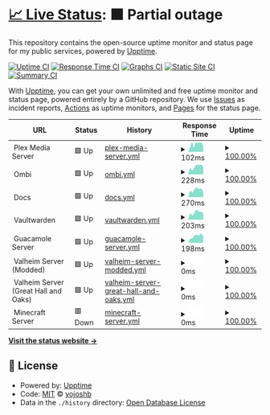 # [📈 Live Status](https://status.joshyb.xyz): <!--live status--> **🟧 Partial outage**

This repository contains the open-source uptime monitor and status page for my public services, powered by [Upptime](https://github.com/upptime/upptime).

[![Uptime CI](https://github.com/yojoshb/status/workflows/Uptime%20CI/badge.svg)](https://github.com/yojoshb/status/actions?query=workflow%3A%22Uptime+CI%22)
[![Response Time CI](https://github.com/yojoshb/status/workflows/Response%20Time%20CI/badge.svg)](https://github.com/yojoshb/status/actions?query=workflow%3A%22Response+Time+CI%22)
[![Graphs CI](https://github.com/yojoshb/status/workflows/Graphs%20CI/badge.svg)](https://github.com/yojoshb/status/actions?query=workflow%3A%22Graphs+CI%22)
[![Static Site CI](https://github.com/yojoshb/status/workflows/Static%20Site%20CI/badge.svg)](https://github.com/yojoshb/status/actions?query=workflow%3A%22Static+Site+CI%22)
[![Summary CI](https://github.com/yojoshb/status/workflows/Summary%20CI/badge.svg)](https://github.com/yojoshb/status/actions?query=workflow%3A%22Summary+CI%22)

With [Upptime](https://upptime.js.org), you can get your own unlimited and free uptime monitor and status page, powered entirely by a GitHub repository. We use [Issues](https://github.com/yojoshb/status/issues) as incident reports, [Actions](https://github.com/yojoshb/status/actions) as uptime monitors, and [Pages](https://status.joshyb.xyz) for the status page.

<!--start: status pages-->
<!-- This summary is generated by Upptime (https://github.com/upptime/upptime) -->
<!-- Do not edit this manually, your changes will be overwritten -->
<!-- prettier-ignore -->
| URL | Status | History | Response Time | Uptime |
| --- | ------ | ------- | ------------- | ------ |
| <img alt="" src="https://raw.githubusercontent.com/yojoshb/status/master/assets/plex_icon.ico" height="13"> Plex Media Server | 🟩 Up | [plex-media-server.yml](https://github.com/yojoshb/status/commits/HEAD/history/plex-media-server.yml) | <details><summary><img alt="Response time graph" src="./graphs/plex-media-server/response-time-week.png" height="20"> 102ms</summary><br><a href="https://status.joshyb.xyz/history/plex-media-server"><img alt="Response time 105" src="https://img.shields.io/endpoint?url=https%3A%2F%2Fraw.githubusercontent.com%2Fyojoshb%2Fstatus%2FHEAD%2Fapi%2Fplex-media-server%2Fresponse-time.json"></a><br><a href="https://status.joshyb.xyz/history/plex-media-server"><img alt="24-hour response time 59" src="https://img.shields.io/endpoint?url=https%3A%2F%2Fraw.githubusercontent.com%2Fyojoshb%2Fstatus%2FHEAD%2Fapi%2Fplex-media-server%2Fresponse-time-day.json"></a><br><a href="https://status.joshyb.xyz/history/plex-media-server"><img alt="7-day response time 102" src="https://img.shields.io/endpoint?url=https%3A%2F%2Fraw.githubusercontent.com%2Fyojoshb%2Fstatus%2FHEAD%2Fapi%2Fplex-media-server%2Fresponse-time-week.json"></a><br><a href="https://status.joshyb.xyz/history/plex-media-server"><img alt="30-day response time 96" src="https://img.shields.io/endpoint?url=https%3A%2F%2Fraw.githubusercontent.com%2Fyojoshb%2Fstatus%2FHEAD%2Fapi%2Fplex-media-server%2Fresponse-time-month.json"></a><br><a href="https://status.joshyb.xyz/history/plex-media-server"><img alt="1-year response time 105" src="https://img.shields.io/endpoint?url=https%3A%2F%2Fraw.githubusercontent.com%2Fyojoshb%2Fstatus%2FHEAD%2Fapi%2Fplex-media-server%2Fresponse-time-year.json"></a></details> | <details><summary><a href="https://status.joshyb.xyz/history/plex-media-server">100.00%</a></summary><a href="https://status.joshyb.xyz/history/plex-media-server"><img alt="All-time uptime 100.00%" src="https://img.shields.io/endpoint?url=https%3A%2F%2Fraw.githubusercontent.com%2Fyojoshb%2Fstatus%2FHEAD%2Fapi%2Fplex-media-server%2Fuptime.json"></a><br><a href="https://status.joshyb.xyz/history/plex-media-server"><img alt="24-hour uptime 100.00%" src="https://img.shields.io/endpoint?url=https%3A%2F%2Fraw.githubusercontent.com%2Fyojoshb%2Fstatus%2FHEAD%2Fapi%2Fplex-media-server%2Fuptime-day.json"></a><br><a href="https://status.joshyb.xyz/history/plex-media-server"><img alt="7-day uptime 100.00%" src="https://img.shields.io/endpoint?url=https%3A%2F%2Fraw.githubusercontent.com%2Fyojoshb%2Fstatus%2FHEAD%2Fapi%2Fplex-media-server%2Fuptime-week.json"></a><br><a href="https://status.joshyb.xyz/history/plex-media-server"><img alt="30-day uptime 100.00%" src="https://img.shields.io/endpoint?url=https%3A%2F%2Fraw.githubusercontent.com%2Fyojoshb%2Fstatus%2FHEAD%2Fapi%2Fplex-media-server%2Fuptime-month.json"></a><br><a href="https://status.joshyb.xyz/history/plex-media-server"><img alt="1-year uptime 100.00%" src="https://img.shields.io/endpoint?url=https%3A%2F%2Fraw.githubusercontent.com%2Fyojoshb%2Fstatus%2FHEAD%2Fapi%2Fplex-media-server%2Fuptime-year.json"></a></details>
| <img alt="" src="https://raw.githubusercontent.com/yojoshb/status/master/assets/ombi_icon.ico" height="13"> Ombi | 🟩 Up | [ombi.yml](https://github.com/yojoshb/status/commits/HEAD/history/ombi.yml) | <details><summary><img alt="Response time graph" src="./graphs/ombi/response-time-week.png" height="20"> 228ms</summary><br><a href="https://status.joshyb.xyz/history/ombi"><img alt="Response time 222" src="https://img.shields.io/endpoint?url=https%3A%2F%2Fraw.githubusercontent.com%2Fyojoshb%2Fstatus%2FHEAD%2Fapi%2Fombi%2Fresponse-time.json"></a><br><a href="https://status.joshyb.xyz/history/ombi"><img alt="24-hour response time 204" src="https://img.shields.io/endpoint?url=https%3A%2F%2Fraw.githubusercontent.com%2Fyojoshb%2Fstatus%2FHEAD%2Fapi%2Fombi%2Fresponse-time-day.json"></a><br><a href="https://status.joshyb.xyz/history/ombi"><img alt="7-day response time 228" src="https://img.shields.io/endpoint?url=https%3A%2F%2Fraw.githubusercontent.com%2Fyojoshb%2Fstatus%2FHEAD%2Fapi%2Fombi%2Fresponse-time-week.json"></a><br><a href="https://status.joshyb.xyz/history/ombi"><img alt="30-day response time 216" src="https://img.shields.io/endpoint?url=https%3A%2F%2Fraw.githubusercontent.com%2Fyojoshb%2Fstatus%2FHEAD%2Fapi%2Fombi%2Fresponse-time-month.json"></a><br><a href="https://status.joshyb.xyz/history/ombi"><img alt="1-year response time 222" src="https://img.shields.io/endpoint?url=https%3A%2F%2Fraw.githubusercontent.com%2Fyojoshb%2Fstatus%2FHEAD%2Fapi%2Fombi%2Fresponse-time-year.json"></a></details> | <details><summary><a href="https://status.joshyb.xyz/history/ombi">100.00%</a></summary><a href="https://status.joshyb.xyz/history/ombi"><img alt="All-time uptime 100.00%" src="https://img.shields.io/endpoint?url=https%3A%2F%2Fraw.githubusercontent.com%2Fyojoshb%2Fstatus%2FHEAD%2Fapi%2Fombi%2Fuptime.json"></a><br><a href="https://status.joshyb.xyz/history/ombi"><img alt="24-hour uptime 100.00%" src="https://img.shields.io/endpoint?url=https%3A%2F%2Fraw.githubusercontent.com%2Fyojoshb%2Fstatus%2FHEAD%2Fapi%2Fombi%2Fuptime-day.json"></a><br><a href="https://status.joshyb.xyz/history/ombi"><img alt="7-day uptime 100.00%" src="https://img.shields.io/endpoint?url=https%3A%2F%2Fraw.githubusercontent.com%2Fyojoshb%2Fstatus%2FHEAD%2Fapi%2Fombi%2Fuptime-week.json"></a><br><a href="https://status.joshyb.xyz/history/ombi"><img alt="30-day uptime 100.00%" src="https://img.shields.io/endpoint?url=https%3A%2F%2Fraw.githubusercontent.com%2Fyojoshb%2Fstatus%2FHEAD%2Fapi%2Fombi%2Fuptime-month.json"></a><br><a href="https://status.joshyb.xyz/history/ombi"><img alt="1-year uptime 100.00%" src="https://img.shields.io/endpoint?url=https%3A%2F%2Fraw.githubusercontent.com%2Fyojoshb%2Fstatus%2FHEAD%2Fapi%2Fombi%2Fuptime-year.json"></a></details>
| <img alt="" src="https://raw.githubusercontent.com/yojoshb/status/master/assets/wiki_icon.ico" height="13"> Docs | 🟩 Up | [docs.yml](https://github.com/yojoshb/status/commits/HEAD/history/docs.yml) | <details><summary><img alt="Response time graph" src="./graphs/docs/response-time-week.png" height="20"> 270ms</summary><br><a href="https://status.joshyb.xyz/history/docs"><img alt="Response time 277" src="https://img.shields.io/endpoint?url=https%3A%2F%2Fraw.githubusercontent.com%2Fyojoshb%2Fstatus%2FHEAD%2Fapi%2Fdocs%2Fresponse-time.json"></a><br><a href="https://status.joshyb.xyz/history/docs"><img alt="24-hour response time 190" src="https://img.shields.io/endpoint?url=https%3A%2F%2Fraw.githubusercontent.com%2Fyojoshb%2Fstatus%2FHEAD%2Fapi%2Fdocs%2Fresponse-time-day.json"></a><br><a href="https://status.joshyb.xyz/history/docs"><img alt="7-day response time 270" src="https://img.shields.io/endpoint?url=https%3A%2F%2Fraw.githubusercontent.com%2Fyojoshb%2Fstatus%2FHEAD%2Fapi%2Fdocs%2Fresponse-time-week.json"></a><br><a href="https://status.joshyb.xyz/history/docs"><img alt="30-day response time 277" src="https://img.shields.io/endpoint?url=https%3A%2F%2Fraw.githubusercontent.com%2Fyojoshb%2Fstatus%2FHEAD%2Fapi%2Fdocs%2Fresponse-time-month.json"></a><br><a href="https://status.joshyb.xyz/history/docs"><img alt="1-year response time 277" src="https://img.shields.io/endpoint?url=https%3A%2F%2Fraw.githubusercontent.com%2Fyojoshb%2Fstatus%2FHEAD%2Fapi%2Fdocs%2Fresponse-time-year.json"></a></details> | <details><summary><a href="https://status.joshyb.xyz/history/docs">100.00%</a></summary><a href="https://status.joshyb.xyz/history/docs"><img alt="All-time uptime 100.00%" src="https://img.shields.io/endpoint?url=https%3A%2F%2Fraw.githubusercontent.com%2Fyojoshb%2Fstatus%2FHEAD%2Fapi%2Fdocs%2Fuptime.json"></a><br><a href="https://status.joshyb.xyz/history/docs"><img alt="24-hour uptime 100.00%" src="https://img.shields.io/endpoint?url=https%3A%2F%2Fraw.githubusercontent.com%2Fyojoshb%2Fstatus%2FHEAD%2Fapi%2Fdocs%2Fuptime-day.json"></a><br><a href="https://status.joshyb.xyz/history/docs"><img alt="7-day uptime 100.00%" src="https://img.shields.io/endpoint?url=https%3A%2F%2Fraw.githubusercontent.com%2Fyojoshb%2Fstatus%2FHEAD%2Fapi%2Fdocs%2Fuptime-week.json"></a><br><a href="https://status.joshyb.xyz/history/docs"><img alt="30-day uptime 100.00%" src="https://img.shields.io/endpoint?url=https%3A%2F%2Fraw.githubusercontent.com%2Fyojoshb%2Fstatus%2FHEAD%2Fapi%2Fdocs%2Fuptime-month.json"></a><br><a href="https://status.joshyb.xyz/history/docs"><img alt="1-year uptime 100.00%" src="https://img.shields.io/endpoint?url=https%3A%2F%2Fraw.githubusercontent.com%2Fyojoshb%2Fstatus%2FHEAD%2Fapi%2Fdocs%2Fuptime-year.json"></a></details>
| <img alt="" src="https://raw.githubusercontent.com/yojoshb/status/master/assets/vault_icon.ico" height="13"> Vaultwarden | 🟩 Up | [vaultwarden.yml](https://github.com/yojoshb/status/commits/HEAD/history/vaultwarden.yml) | <details><summary><img alt="Response time graph" src="./graphs/vaultwarden/response-time-week.png" height="20"> 203ms</summary><br><a href="https://status.joshyb.xyz/history/vaultwarden"><img alt="Response time 216" src="https://img.shields.io/endpoint?url=https%3A%2F%2Fraw.githubusercontent.com%2Fyojoshb%2Fstatus%2FHEAD%2Fapi%2Fvaultwarden%2Fresponse-time.json"></a><br><a href="https://status.joshyb.xyz/history/vaultwarden"><img alt="24-hour response time 143" src="https://img.shields.io/endpoint?url=https%3A%2F%2Fraw.githubusercontent.com%2Fyojoshb%2Fstatus%2FHEAD%2Fapi%2Fvaultwarden%2Fresponse-time-day.json"></a><br><a href="https://status.joshyb.xyz/history/vaultwarden"><img alt="7-day response time 203" src="https://img.shields.io/endpoint?url=https%3A%2F%2Fraw.githubusercontent.com%2Fyojoshb%2Fstatus%2FHEAD%2Fapi%2Fvaultwarden%2Fresponse-time-week.json"></a><br><a href="https://status.joshyb.xyz/history/vaultwarden"><img alt="30-day response time 216" src="https://img.shields.io/endpoint?url=https%3A%2F%2Fraw.githubusercontent.com%2Fyojoshb%2Fstatus%2FHEAD%2Fapi%2Fvaultwarden%2Fresponse-time-month.json"></a><br><a href="https://status.joshyb.xyz/history/vaultwarden"><img alt="1-year response time 216" src="https://img.shields.io/endpoint?url=https%3A%2F%2Fraw.githubusercontent.com%2Fyojoshb%2Fstatus%2FHEAD%2Fapi%2Fvaultwarden%2Fresponse-time-year.json"></a></details> | <details><summary><a href="https://status.joshyb.xyz/history/vaultwarden">100.00%</a></summary><a href="https://status.joshyb.xyz/history/vaultwarden"><img alt="All-time uptime 100.00%" src="https://img.shields.io/endpoint?url=https%3A%2F%2Fraw.githubusercontent.com%2Fyojoshb%2Fstatus%2FHEAD%2Fapi%2Fvaultwarden%2Fuptime.json"></a><br><a href="https://status.joshyb.xyz/history/vaultwarden"><img alt="24-hour uptime 100.00%" src="https://img.shields.io/endpoint?url=https%3A%2F%2Fraw.githubusercontent.com%2Fyojoshb%2Fstatus%2FHEAD%2Fapi%2Fvaultwarden%2Fuptime-day.json"></a><br><a href="https://status.joshyb.xyz/history/vaultwarden"><img alt="7-day uptime 100.00%" src="https://img.shields.io/endpoint?url=https%3A%2F%2Fraw.githubusercontent.com%2Fyojoshb%2Fstatus%2FHEAD%2Fapi%2Fvaultwarden%2Fuptime-week.json"></a><br><a href="https://status.joshyb.xyz/history/vaultwarden"><img alt="30-day uptime 100.00%" src="https://img.shields.io/endpoint?url=https%3A%2F%2Fraw.githubusercontent.com%2Fyojoshb%2Fstatus%2FHEAD%2Fapi%2Fvaultwarden%2Fuptime-month.json"></a><br><a href="https://status.joshyb.xyz/history/vaultwarden"><img alt="1-year uptime 100.00%" src="https://img.shields.io/endpoint?url=https%3A%2F%2Fraw.githubusercontent.com%2Fyojoshb%2Fstatus%2FHEAD%2Fapi%2Fvaultwarden%2Fuptime-year.json"></a></details>
| <img alt="" src="https://raw.githubusercontent.com/yojoshb/status/master/assets/guac_icon.ico" height="13"> Guacamole Server | 🟩 Up | [guacamole-server.yml](https://github.com/yojoshb/status/commits/HEAD/history/guacamole-server.yml) | <details><summary><img alt="Response time graph" src="./graphs/guacamole-server/response-time-week.png" height="20"> 198ms</summary><br><a href="https://status.joshyb.xyz/history/guacamole-server"><img alt="Response time 202" src="https://img.shields.io/endpoint?url=https%3A%2F%2Fraw.githubusercontent.com%2Fyojoshb%2Fstatus%2FHEAD%2Fapi%2Fguacamole-server%2Fresponse-time.json"></a><br><a href="https://status.joshyb.xyz/history/guacamole-server"><img alt="24-hour response time 129" src="https://img.shields.io/endpoint?url=https%3A%2F%2Fraw.githubusercontent.com%2Fyojoshb%2Fstatus%2FHEAD%2Fapi%2Fguacamole-server%2Fresponse-time-day.json"></a><br><a href="https://status.joshyb.xyz/history/guacamole-server"><img alt="7-day response time 198" src="https://img.shields.io/endpoint?url=https%3A%2F%2Fraw.githubusercontent.com%2Fyojoshb%2Fstatus%2FHEAD%2Fapi%2Fguacamole-server%2Fresponse-time-week.json"></a><br><a href="https://status.joshyb.xyz/history/guacamole-server"><img alt="30-day response time 195" src="https://img.shields.io/endpoint?url=https%3A%2F%2Fraw.githubusercontent.com%2Fyojoshb%2Fstatus%2FHEAD%2Fapi%2Fguacamole-server%2Fresponse-time-month.json"></a><br><a href="https://status.joshyb.xyz/history/guacamole-server"><img alt="1-year response time 202" src="https://img.shields.io/endpoint?url=https%3A%2F%2Fraw.githubusercontent.com%2Fyojoshb%2Fstatus%2FHEAD%2Fapi%2Fguacamole-server%2Fresponse-time-year.json"></a></details> | <details><summary><a href="https://status.joshyb.xyz/history/guacamole-server">100.00%</a></summary><a href="https://status.joshyb.xyz/history/guacamole-server"><img alt="All-time uptime 100.00%" src="https://img.shields.io/endpoint?url=https%3A%2F%2Fraw.githubusercontent.com%2Fyojoshb%2Fstatus%2FHEAD%2Fapi%2Fguacamole-server%2Fuptime.json"></a><br><a href="https://status.joshyb.xyz/history/guacamole-server"><img alt="24-hour uptime 100.00%" src="https://img.shields.io/endpoint?url=https%3A%2F%2Fraw.githubusercontent.com%2Fyojoshb%2Fstatus%2FHEAD%2Fapi%2Fguacamole-server%2Fuptime-day.json"></a><br><a href="https://status.joshyb.xyz/history/guacamole-server"><img alt="7-day uptime 100.00%" src="https://img.shields.io/endpoint?url=https%3A%2F%2Fraw.githubusercontent.com%2Fyojoshb%2Fstatus%2FHEAD%2Fapi%2Fguacamole-server%2Fuptime-week.json"></a><br><a href="https://status.joshyb.xyz/history/guacamole-server"><img alt="30-day uptime 100.00%" src="https://img.shields.io/endpoint?url=https%3A%2F%2Fraw.githubusercontent.com%2Fyojoshb%2Fstatus%2FHEAD%2Fapi%2Fguacamole-server%2Fuptime-month.json"></a><br><a href="https://status.joshyb.xyz/history/guacamole-server"><img alt="1-year uptime 100.00%" src="https://img.shields.io/endpoint?url=https%3A%2F%2Fraw.githubusercontent.com%2Fyojoshb%2Fstatus%2FHEAD%2Fapi%2Fguacamole-server%2Fuptime-year.json"></a></details>
| <img alt="" src="https://raw.githubusercontent.com/yojoshb/status/master/assets/valheim_icon.ico" height="13"> Valheim Server (Modded) | 🟩 Up | [valheim-server-modded.yml](https://github.com/yojoshb/status/commits/HEAD/history/valheim-server-modded.yml) | <details><summary><img alt="Response time graph" src="./graphs/valheim-server-modded/response-time-week.png" height="20"> 0ms</summary><br><a href="https://status.joshyb.xyz/history/valheim-server-modded"><img alt="Response time 0" src="https://img.shields.io/endpoint?url=https%3A%2F%2Fraw.githubusercontent.com%2Fyojoshb%2Fstatus%2FHEAD%2Fapi%2Fvalheim-server-modded%2Fresponse-time.json"></a><br><a href="https://status.joshyb.xyz/history/valheim-server-modded"><img alt="24-hour response time 0" src="https://img.shields.io/endpoint?url=https%3A%2F%2Fraw.githubusercontent.com%2Fyojoshb%2Fstatus%2FHEAD%2Fapi%2Fvalheim-server-modded%2Fresponse-time-day.json"></a><br><a href="https://status.joshyb.xyz/history/valheim-server-modded"><img alt="7-day response time 0" src="https://img.shields.io/endpoint?url=https%3A%2F%2Fraw.githubusercontent.com%2Fyojoshb%2Fstatus%2FHEAD%2Fapi%2Fvalheim-server-modded%2Fresponse-time-week.json"></a><br><a href="https://status.joshyb.xyz/history/valheim-server-modded"><img alt="30-day response time 0" src="https://img.shields.io/endpoint?url=https%3A%2F%2Fraw.githubusercontent.com%2Fyojoshb%2Fstatus%2FHEAD%2Fapi%2Fvalheim-server-modded%2Fresponse-time-month.json"></a><br><a href="https://status.joshyb.xyz/history/valheim-server-modded"><img alt="1-year response time 0" src="https://img.shields.io/endpoint?url=https%3A%2F%2Fraw.githubusercontent.com%2Fyojoshb%2Fstatus%2FHEAD%2Fapi%2Fvalheim-server-modded%2Fresponse-time-year.json"></a></details> | <details><summary><a href="https://status.joshyb.xyz/history/valheim-server-modded">100.00%</a></summary><a href="https://status.joshyb.xyz/history/valheim-server-modded"><img alt="All-time uptime 100.00%" src="https://img.shields.io/endpoint?url=https%3A%2F%2Fraw.githubusercontent.com%2Fyojoshb%2Fstatus%2FHEAD%2Fapi%2Fvalheim-server-modded%2Fuptime.json"></a><br><a href="https://status.joshyb.xyz/history/valheim-server-modded"><img alt="24-hour uptime 100.00%" src="https://img.shields.io/endpoint?url=https%3A%2F%2Fraw.githubusercontent.com%2Fyojoshb%2Fstatus%2FHEAD%2Fapi%2Fvalheim-server-modded%2Fuptime-day.json"></a><br><a href="https://status.joshyb.xyz/history/valheim-server-modded"><img alt="7-day uptime 100.00%" src="https://img.shields.io/endpoint?url=https%3A%2F%2Fraw.githubusercontent.com%2Fyojoshb%2Fstatus%2FHEAD%2Fapi%2Fvalheim-server-modded%2Fuptime-week.json"></a><br><a href="https://status.joshyb.xyz/history/valheim-server-modded"><img alt="30-day uptime 100.00%" src="https://img.shields.io/endpoint?url=https%3A%2F%2Fraw.githubusercontent.com%2Fyojoshb%2Fstatus%2FHEAD%2Fapi%2Fvalheim-server-modded%2Fuptime-month.json"></a><br><a href="https://status.joshyb.xyz/history/valheim-server-modded"><img alt="1-year uptime 100.00%" src="https://img.shields.io/endpoint?url=https%3A%2F%2Fraw.githubusercontent.com%2Fyojoshb%2Fstatus%2FHEAD%2Fapi%2Fvalheim-server-modded%2Fuptime-year.json"></a></details>
| <img alt="" src="https://raw.githubusercontent.com/yojoshb/status/master/assets/valheim_icon.ico" height="13"> Valheim Server (Great Hall and Oaks) | 🟩 Up | [valheim-server-great-hall-and-oaks.yml](https://github.com/yojoshb/status/commits/HEAD/history/valheim-server-great-hall-and-oaks.yml) | <details><summary><img alt="Response time graph" src="./graphs/valheim-server-great-hall-and-oaks/response-time-week.png" height="20"> 0ms</summary><br><a href="https://status.joshyb.xyz/history/valheim-server-great-hall-and-oaks"><img alt="Response time 53" src="https://img.shields.io/endpoint?url=https%3A%2F%2Fraw.githubusercontent.com%2Fyojoshb%2Fstatus%2FHEAD%2Fapi%2Fvalheim-server-great-hall-and-oaks%2Fresponse-time.json"></a><br><a href="https://status.joshyb.xyz/history/valheim-server-great-hall-and-oaks"><img alt="24-hour response time 0" src="https://img.shields.io/endpoint?url=https%3A%2F%2Fraw.githubusercontent.com%2Fyojoshb%2Fstatus%2FHEAD%2Fapi%2Fvalheim-server-great-hall-and-oaks%2Fresponse-time-day.json"></a><br><a href="https://status.joshyb.xyz/history/valheim-server-great-hall-and-oaks"><img alt="7-day response time 0" src="https://img.shields.io/endpoint?url=https%3A%2F%2Fraw.githubusercontent.com%2Fyojoshb%2Fstatus%2FHEAD%2Fapi%2Fvalheim-server-great-hall-and-oaks%2Fresponse-time-week.json"></a><br><a href="https://status.joshyb.xyz/history/valheim-server-great-hall-and-oaks"><img alt="30-day response time 0" src="https://img.shields.io/endpoint?url=https%3A%2F%2Fraw.githubusercontent.com%2Fyojoshb%2Fstatus%2FHEAD%2Fapi%2Fvalheim-server-great-hall-and-oaks%2Fresponse-time-month.json"></a><br><a href="https://status.joshyb.xyz/history/valheim-server-great-hall-and-oaks"><img alt="1-year response time 53" src="https://img.shields.io/endpoint?url=https%3A%2F%2Fraw.githubusercontent.com%2Fyojoshb%2Fstatus%2FHEAD%2Fapi%2Fvalheim-server-great-hall-and-oaks%2Fresponse-time-year.json"></a></details> | <details><summary><a href="https://status.joshyb.xyz/history/valheim-server-great-hall-and-oaks">100.00%</a></summary><a href="https://status.joshyb.xyz/history/valheim-server-great-hall-and-oaks"><img alt="All-time uptime 100.00%" src="https://img.shields.io/endpoint?url=https%3A%2F%2Fraw.githubusercontent.com%2Fyojoshb%2Fstatus%2FHEAD%2Fapi%2Fvalheim-server-great-hall-and-oaks%2Fuptime.json"></a><br><a href="https://status.joshyb.xyz/history/valheim-server-great-hall-and-oaks"><img alt="24-hour uptime 100.00%" src="https://img.shields.io/endpoint?url=https%3A%2F%2Fraw.githubusercontent.com%2Fyojoshb%2Fstatus%2FHEAD%2Fapi%2Fvalheim-server-great-hall-and-oaks%2Fuptime-day.json"></a><br><a href="https://status.joshyb.xyz/history/valheim-server-great-hall-and-oaks"><img alt="7-day uptime 100.00%" src="https://img.shields.io/endpoint?url=https%3A%2F%2Fraw.githubusercontent.com%2Fyojoshb%2Fstatus%2FHEAD%2Fapi%2Fvalheim-server-great-hall-and-oaks%2Fuptime-week.json"></a><br><a href="https://status.joshyb.xyz/history/valheim-server-great-hall-and-oaks"><img alt="30-day uptime 100.00%" src="https://img.shields.io/endpoint?url=https%3A%2F%2Fraw.githubusercontent.com%2Fyojoshb%2Fstatus%2FHEAD%2Fapi%2Fvalheim-server-great-hall-and-oaks%2Fuptime-month.json"></a><br><a href="https://status.joshyb.xyz/history/valheim-server-great-hall-and-oaks"><img alt="1-year uptime 100.00%" src="https://img.shields.io/endpoint?url=https%3A%2F%2Fraw.githubusercontent.com%2Fyojoshb%2Fstatus%2FHEAD%2Fapi%2Fvalheim-server-great-hall-and-oaks%2Fuptime-year.json"></a></details>
| <img alt="" src="https://raw.githubusercontent.com/yojoshb/status/master/assets/minecraft_icon.ico" height="13"> Minecraft Server | 🟥 Down | [minecraft-server.yml](https://github.com/yojoshb/status/commits/HEAD/history/minecraft-server.yml) | <details><summary><img alt="Response time graph" src="./graphs/minecraft-server/response-time-week.png" height="20"> 0ms</summary><br><a href="https://status.joshyb.xyz/history/minecraft-server"><img alt="Response time 95" src="https://img.shields.io/endpoint?url=https%3A%2F%2Fraw.githubusercontent.com%2Fyojoshb%2Fstatus%2FHEAD%2Fapi%2Fminecraft-server%2Fresponse-time.json"></a><br><a href="https://status.joshyb.xyz/history/minecraft-server"><img alt="24-hour response time 0" src="https://img.shields.io/endpoint?url=https%3A%2F%2Fraw.githubusercontent.com%2Fyojoshb%2Fstatus%2FHEAD%2Fapi%2Fminecraft-server%2Fresponse-time-day.json"></a><br><a href="https://status.joshyb.xyz/history/minecraft-server"><img alt="7-day response time 0" src="https://img.shields.io/endpoint?url=https%3A%2F%2Fraw.githubusercontent.com%2Fyojoshb%2Fstatus%2FHEAD%2Fapi%2Fminecraft-server%2Fresponse-time-week.json"></a><br><a href="https://status.joshyb.xyz/history/minecraft-server"><img alt="30-day response time 0" src="https://img.shields.io/endpoint?url=https%3A%2F%2Fraw.githubusercontent.com%2Fyojoshb%2Fstatus%2FHEAD%2Fapi%2Fminecraft-server%2Fresponse-time-month.json"></a><br><a href="https://status.joshyb.xyz/history/minecraft-server"><img alt="1-year response time 95" src="https://img.shields.io/endpoint?url=https%3A%2F%2Fraw.githubusercontent.com%2Fyojoshb%2Fstatus%2FHEAD%2Fapi%2Fminecraft-server%2Fresponse-time-year.json"></a></details> | <details><summary><a href="https://status.joshyb.xyz/history/minecraft-server">100.00%</a></summary><a href="https://status.joshyb.xyz/history/minecraft-server"><img alt="All-time uptime 100.00%" src="https://img.shields.io/endpoint?url=https%3A%2F%2Fraw.githubusercontent.com%2Fyojoshb%2Fstatus%2FHEAD%2Fapi%2Fminecraft-server%2Fuptime.json"></a><br><a href="https://status.joshyb.xyz/history/minecraft-server"><img alt="24-hour uptime 100.00%" src="https://img.shields.io/endpoint?url=https%3A%2F%2Fraw.githubusercontent.com%2Fyojoshb%2Fstatus%2FHEAD%2Fapi%2Fminecraft-server%2Fuptime-day.json"></a><br><a href="https://status.joshyb.xyz/history/minecraft-server"><img alt="7-day uptime 100.00%" src="https://img.shields.io/endpoint?url=https%3A%2F%2Fraw.githubusercontent.com%2Fyojoshb%2Fstatus%2FHEAD%2Fapi%2Fminecraft-server%2Fuptime-week.json"></a><br><a href="https://status.joshyb.xyz/history/minecraft-server"><img alt="30-day uptime 100.00%" src="https://img.shields.io/endpoint?url=https%3A%2F%2Fraw.githubusercontent.com%2Fyojoshb%2Fstatus%2FHEAD%2Fapi%2Fminecraft-server%2Fuptime-month.json"></a><br><a href="https://status.joshyb.xyz/history/minecraft-server"><img alt="1-year uptime 100.00%" src="https://img.shields.io/endpoint?url=https%3A%2F%2Fraw.githubusercontent.com%2Fyojoshb%2Fstatus%2FHEAD%2Fapi%2Fminecraft-server%2Fuptime-year.json"></a></details>

<!--end: status pages-->

[**Visit the status website →**](https://status.joshyb.xyz)

## 📄 License

- Powered by: [Upptime](https://github.com/upptime/upptime)
- Code: [MIT](./LICENSE) © [yojoshb](https://status.joshyb.xyz)
- Data in the `./history` directory: [Open Database License](https://opendatacommons.org/licenses/odbl/1-0/)
